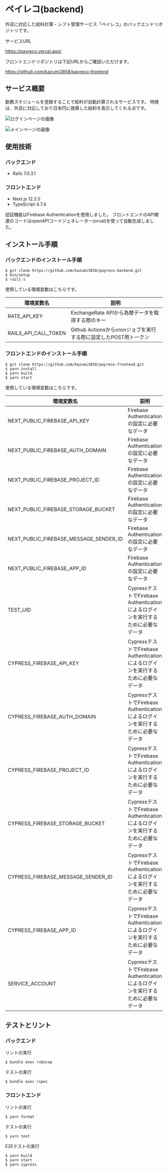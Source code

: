# ペイレコ(backend)
外貨に対応した給料計算・シフト管理サービス「ペイレコ」のバックエンドリポジトリです。

サービスURL

https://payreco.vercel.app/

フロントエンドリポジトリは下記URLからご確認いただけます。

https://github.com/kazumi3858/payreco-frontend

## サービス概要
勤務スケジュールを登録することで給料が自動計算されるサービスです。
特徴は、外貨に対応しており日本円に換算した給料を表示してくれる点です。

![ログインページの画像](https://user-images.githubusercontent.com/97820517/197375366-cbb67650-3d34-4019-a43b-25b146d4f0b3.png)

![メインページの画像](https://user-images.githubusercontent.com/97820517/197376901-3b12f875-0d15-4579-a47c-e2ad3a5b2c46.png)

## 使用技術
### バックエンド
* Rails 7.0.3.1

### フロントエンド
* Next.js 12.2.5
* TypeScript 4.7.4

認証機能はFirebase Authenticationを使用しました。
フロントエンドのAPI関連のコードはopenAPIコードジェネレーター(orval)を使って自動生成しました。

## インストール手順

### バックエンドのインストール手順
```
$ git clone https://github.com/kazumi3858/payreco-backend.git
$ bin/setup
$ rails s
```
使用している環境変数はこちらです。

|  環境変数名  |  説明  |
| ---- | ---- |
|  RATE_API_KEY  |  ExchangeRate APIから為替データを取得する際のキー  |
|  RAILS_API_CALL_TOKEN  |  Github Actionsからcronジョブを実行する際に設定したPOST用トークン  |

### フロントエンドのインストール手順
```
$ git clone https://github.com/kazumi3858/payreco-frontend.git
$ yarn install
$ yarn build
$ yarn start
```

使用している環境変数はこちらです。

|  環境変数名  |  説明  |
| ---- | ---- |
|  NEXT_PUBLIC_FIREBASE_API_KEY  |  Firebase Authenticationの設定に必要なデータ  |
|  NEXT_PUBLIC_FIREBASE_AUTH_DOMAIN  |  Firebase Authenticationの設定に必要なデータ  |
|  NEXT_PUBLIC_FIREBASE_PROJECT_ID  |  Firebase Authenticationの設定に必要なデータ  |
|  NEXT_PUBLIC_FIREBASE_STORAGE_BUCKET  |  Firebase Authenticationの設定に必要なデータ  |
|  NEXT_PUBLIC_FIREBASE_MESSAGE_SENDER_ID  |  Firebase Authenticationの設定に必要なデータ  |
|  NEXT_PUBLIC_FIREBASE_APP_ID  |  Firebase Authenticationの設定に必要なデータ  |
|  TEST_UID  |  CypressテストでFirebase Authenticationによるログインを実行するために必要なデータ  |
|  CYPRESS_FIREBASE_API_KEY  |  CypressテストでFirebase Authenticationによるログインを実行するために必要なデータ  |
|  CYPRESS_FIREBASE_AUTH_DOMAIN  |  CypressテストでFirebase Authenticationによるログインを実行するために必要なデータ  |
|  CYPRESS_FIREBASE_PROJECT_ID  |  CypressテストでFirebase Authenticationによるログインを実行するために必要なデータ  |
|  CYPRESS_FIREBASE_STORAGE_BUCKET  |  CypressテストでFirebase Authenticationによるログインを実行するために必要なデータ  |
|  CYPRESS_FIREBASE_MESSAGE_SENDER_ID  |  CypressテストでFirebase Authenticationによるログインを実行するために必要なデータ  |
|  CYPRESS_FIREBASE_APP_ID  |  CypressテストでFirebase Authenticationによるログインを実行するために必要なデータ  |
|  SERVICE_ACCOUNT  |  CypressテストでFirebase Authenticationによるログインを実行するために必要なデータ  |

## テストとリント
### バックエンド
リントの実行
```
$ bundle exec rubocop
```

テストの実行
```
$ bundle exec rspec
```

### フロントエンド
リントの実行
```
$ yarn format
```

テストの実行
```
$ yarn test
```

E2Eテストの実行
```
$ yarn build
$ yarn start
$ yarn cypress
```
